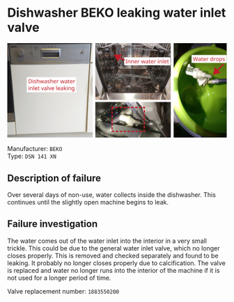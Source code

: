 # Dishwasher BEKO leaking water inlet valve

![](figures/overview.png)

Manufacturer: `BEKO`    
Type: `DSN 141 XN`

## Description of failure
Over several days of non-use, water collects inside the dishwasher. 
This continues until the slightly open machine begins to leak.

## Failure investigation
The water comes out of the water inlet into the interior in a very small trickle. 
This could be due to the general water inlet valve, which no longer closes properly. 
This is removed and checked separately and found to be leaking. 
It probably no longer closes properly due to calcification. 
The valve is replaced and water no longer runs into the interior of the machine if it is not used for a longer period of time.

Valve replacement number: `1883550200`